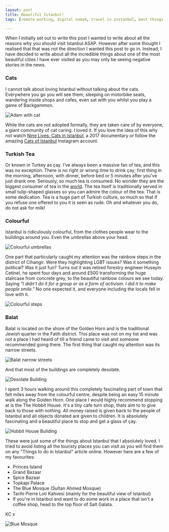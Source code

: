 ```yaml
---
layout: post
title: Beautiful Istanbul!
tags: [remote working, digital nomad, travel in instanbul, best things to do in instanbul ]

---
```


When I initially set out to write this post I wanted to write about all the reasons why you should visit Istanbul ASAP. However after some thought I realised that that was not the direction I wanted this post to go in. Instead, I have decided to write about all the incredible things about one of the most beautiful cities I have ever visited as you may only be seeing negative stories in the news.

### Cats
I cannot talk about loving Istanbul without talking about the cats. Everywhere you go you will see them; sleeping on motorbike seats, wandering inside shops and cafes, even sat with you whilst you play a game of Backgammon.

![Adam with cat](/images/istanbul/adam-with-cat.jpg)

While the cats are not adopted formally, they are taken care of by everyone, a giant community of cat caring. I loved it. If you love the idea of this why not watch [Nine Lives: Cats in Istanbul](https://www.kedifilm.com), a 2017 documentary or follow the amazing [Cats of Istanbul](https://www.instagram.com/catsofistanbul) Instagram account.

### Turkish Tea
Or known in Turkey as çay. I've always been a massive fan of tea, and this was no exception. There is no right or wrong time to drink çay; first thing in the morning, afternoon, with dinner, before bed or 5 minutes after you've just drank one. Seriously, so much tea is consumed. No wonder they are the biggest consumer of tea in the [world](https://qz.com/168690/where-the-worlds-biggest-tea-drinkers-are/). The tea itself is traditionally served in small tulip-shaped glasses so you can admire the colour of the tea. That is some dedication. Tea is a huge part of Turkish culture, so much so that if you refuse one offered to you it is seen as rude. Oh and whatever you do, do not ask for milk!


### Colourful
Istanbul is ridiculously colourful, from the clothes people wear to the buildings around you. Even the umbrellas above your head.

![Colourful umbrellas](/images/istanbul/colourful-umbrellas.jpg)

One part that particularly caught my attention was the rainbow steps in the district of Cihangir. Were they highlighting LGBT issues? Was it something political? Was it just fun? Turns out it was retired forestry engineer Huseyin Cetinel, he spent four days and around £500 transforming the huge staircase from concrete grey, to the beautiful rainbow colours we see today. Saying _&quot;I didn’t do it for a group or as a form of activism. I did it to make people smile.&quot;_ No one expected it, and everyone including the locals fell in love with it.

![Colourful steps](/images/istanbul/colourful-steps.jpg)

### Balat
Balat is located on the shore of the Golden Horn and is the traditional Jewish quarter in the Fatih district. This place was not on my list and was not a place I had heard of till a friend came to visit and someone recommended going there. The first thing that caught my attention was its narrow streets.

![Balat narrow streets](/images/istanbul/balat-narrow-streets.jpg)

And that most of the buildings are completely desolate.

![Desolate Building](/images/istanbul/desolate-building.jpg)

I spent 3 hours walking around this completely fascinating part of town that felt miles away from the colourful centre, despite being an easy 15 minute walk along the Golden Horn. One place I would highly recommend stopping at is the The Hobbit House. It's a tiny cafe turn shop, thats aim to to give back to those with nothing. All money raised is given back to the people of Istanbul and all objects donated are given to children. It is absolutely fascinating and a beautiful place to stop and get a glass of çay.

![Hobbit House Building](/images/istanbul/hobbit-house.jpg)

These were just some of the things about Istanbul that I absolutely loved. I tried to avoid listing all the touristy places you can visit as you will find them on any &quot;Things to do in Istanbul&quot; article online. However here are a few of my favourites:
- Princes Island
- Grand Bazaar
- Spice Bazaar
- Topkapi Palace
- The Blue Mosque (Sultan Ahmed Mosque)
- Tarihi Pierre Loti Kahvesi (mainly for the beautiful view of Istanbul)
- If you're in Istanbul and want to do some work in a place that isn't a coffee shop, head to the top floor of Salt Galata.

KC x

![Blue Mosque](/images/istanbul/blue-mosque.jpg)
